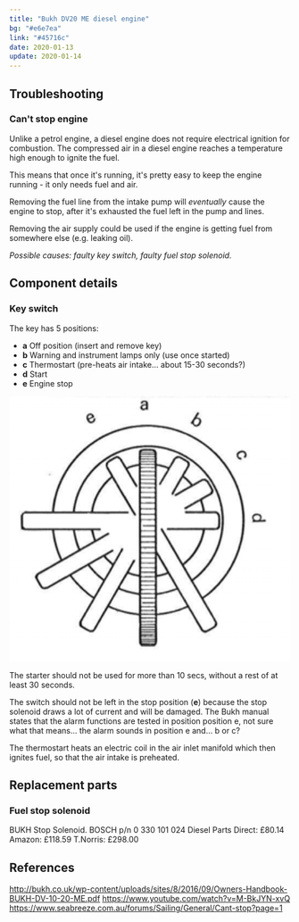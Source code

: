 ```yaml
---
title: "Bukh DV20 ME diesel engine"
bg: "#e6e7ea"
link: "#45716c"
date: 2020-01-13
update: 2020-01-14
---
```

## Troubleshooting
### Can't stop engine
Unlike a petrol engine, a diesel engine does not require electrical ignition for combustion. The compressed air in a diesel engine reaches a temperature high enough to ignite the fuel.

This means that once it's running, it's pretty easy to keep the engine running - it only needs fuel and air.

Removing the fuel line from the intake pump will *eventually* cause the engine to stop, after it's exhausted the fuel left in the pump and lines.

Removing the air supply could be used if the engine is getting fuel from somewhere else (e.g. leaking oil).

*Possible causes: faulty key switch, faulty fuel stop solenoid.*

## Component details
### Key switch
The key has 5 positions:
+ **a** Off position (insert and remove key)
+ **b** Warning and instrument lamps only (use once started)
+ **c** Thermostart (pre-heats air intake... about 15-30 seconds?)
+ **d** Start
+ **e** Engine stop

![Diagram of key positions](/assets/images/bukh-key-switch.png)

The starter should not be used for more than 10 secs, without a rest of at least 30 seconds.

The switch should not be left in the stop position (**e**) because the stop solenoid draws a lot of current and will be damaged. The Bukh manual states that the alarm functions are tested in position position e, not sure what that means... the alarm sounds in position e and... b or c?

The thermostart heats an electric coil in the air inlet manifold which then ignites fuel, so that the air intake is preheated.

## Replacement parts
### Fuel stop solenoid
BUKH Stop Solenoid. BOSCH p/n 0 330 101 024
Diesel Parts Direct: £80.14
Amazon: £118.59
T.Norris: £298.00

## References
http://bukh.co.uk/wp-content/uploads/sites/8/2016/09/Owners-Handbook-BUKH-DV-10-20-ME.pdf
https://www.youtube.com/watch?v=M-BkJYN-xvQ
https://www.seabreeze.com.au/forums/Sailing/General/Cant-stop?page=1
